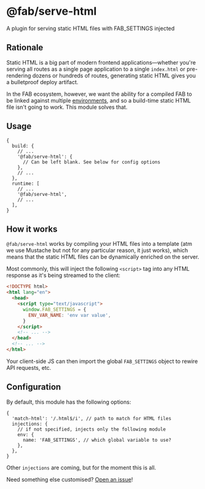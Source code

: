 # @fab/serve-html

A plugin for serving static HTML files with FAB_SETTINGS injected

## Rationale

Static HTML is a big part of modern frontend applications—whether you're serving all routes as a single page application to a single `index.html` or pre-rendering dozens or hundreds of routes, generating static HTML gives you a bulletproof deploy artifact.

In the FAB ecosystem, however, we want the ability for a compiled FAB to be linked against multiple [environments](https://fab.dev/kb/environment-variables), and so a build-time static HTML file isn't going to work. This module solves that.

## Usage

```json5
{
  build: {
    // ...
    '@fab/serve-html': {
      // Can be left blank. See below for config options
    },
    // ...
  },
  runtime: [
    // ...
    '@fab/serve-html',
    // ...
  ],
}
```

## How it works

`@fab/serve-html` works by compiling your HTML files into a template (atm we use Mustache but not for any particular reason, it just works), which means that the static HTML files can be dynamically enriched on the server.

Most commonly, this will inject the following `<script>` tag into any HTML response as it's being streamed to the client:

```html
<!DOCTYPE html>
<html lang="en">
  <head>
    <script type="text/javascript">
      window.FAB_SETTINGS = {
        ENV_VAR_NAME: 'env var value',
      }
    </script>
    <!-- ... -->
  </head>
  <!-- ... -->
</html>
```

Your client-side JS can then import the global `FAB_SETTINGS` object to rewire API requests, etc.

## Configuration

By default, this module has the following options:

```json5
{
  'match-html': '/.html$/i', // path to match for HTML files
  injections: {
    // if not specified, injects only the following module
    env: {
      name: 'FAB_SETTINGS', // which global variable to use?
    },
  },
}
```

Other `injections` are coming, but for the moment this is all.

Need something else customised? [Open an issue](https://github.com/fab-spec/fab/issues)!

